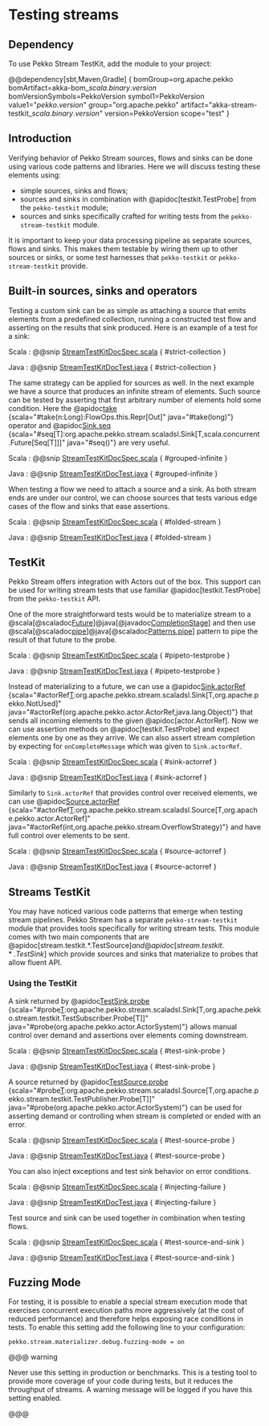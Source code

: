 # Testing streams

## Dependency

To use Pekko Stream TestKit, add the module to your project:

@@dependency[sbt,Maven,Gradle] {
  bomGroup=org.apache.pekko bomArtifact=akka-bom_$scala.binary.version$ bomVersionSymbols=PekkoVersion
  symbol1=PekkoVersion
  value1="$pekko.version$"
  group="org.apache.pekko"
  artifact="akka-stream-testkit_$scala.binary.version$"
  version=PekkoVersion
  scope="test"
}

## Introduction

Verifying behavior of Pekko Stream sources, flows and sinks can be done using
various code patterns and libraries. Here we will discuss testing these
elements using:

 * simple sources, sinks and flows;
 * sources and sinks in combination with @apidoc[testkit.TestProbe] from the `pekko-testkit` module;
 * sources and sinks specifically crafted for writing tests from the `pekko-stream-testkit` module.

It is important to keep your data processing pipeline as separate sources,
flows and sinks. This makes them testable by wiring them up to other
sources or sinks, or some test harnesses that `pekko-testkit` or
`pekko-stream-testkit` provide.

## Built-in sources, sinks and operators

Testing a custom sink can be as simple as attaching a source that emits
elements from a predefined collection, running a constructed test flow and
asserting on the results that sink produced. Here is an example of a test for a
sink:

Scala
:   @@snip [StreamTestKitDocSpec.scala](/docs/src/test/scala/docs/stream/StreamTestKitDocSpec.scala) { #strict-collection }

Java
:   @@snip [StreamTestKitDocTest.java](/docs/src/test/java/jdocs/stream/StreamTestKitDocTest.java) { #strict-collection }

The same strategy can be applied for sources as well. In the next example we
have a source that produces an infinite stream of elements. Such source can be
tested by asserting that first arbitrary number of elements hold some
condition. Here the @apidoc[take](stream.*.Source) {scala="#take(n:Long):FlowOps.this.Repr[Out]" java="#take(long)"} operator and @apidoc[Sink.seq](stream.*.Sink$) {scala="#seq[T]:org.apache.pekko.stream.scaladsl.Sink[T,scala.concurrent.Future[Seq[T]]]" java="#seq()"} are very useful.

Scala
:   @@snip [StreamTestKitDocSpec.scala](/docs/src/test/scala/docs/stream/StreamTestKitDocSpec.scala) { #grouped-infinite }

Java
:   @@snip [StreamTestKitDocTest.java](/docs/src/test/java/jdocs/stream/StreamTestKitDocTest.java) { #grouped-infinite }

When testing a flow we need to attach a source and a sink. As both stream ends
are under our control, we can choose sources that tests various edge cases of
the flow and sinks that ease assertions.

Scala
:   @@snip [StreamTestKitDocSpec.scala](/docs/src/test/scala/docs/stream/StreamTestKitDocSpec.scala) { #folded-stream }

Java
:   @@snip [StreamTestKitDocTest.java](/docs/src/test/java/jdocs/stream/StreamTestKitDocTest.java) { #folded-stream }

## TestKit

Pekko Stream offers integration with Actors out of the box. This support can be
used for writing stream tests that use familiar @apidoc[testkit.TestProbe] from the
`pekko-testkit` API.

One of the more straightforward tests would be to materialize stream to a
@scala[@scaladoc[Future](scala.concurrent.Future)]@java[@javadoc[CompletionStage](java.util.concurrent.CompletionStage)] and then use @scala[@scaladoc[pipe](pekko.pattern.PipeToSupport#pipe[T](future:scala.concurrent.Future[T])(implicitexecutionContext:scala.concurrent.ExecutionContext):PipeToSupport.this.PipeableFuture[T])]@java[@scaladoc[Patterns.pipe](org.apache.pekko.pattern.Patterns$#pipe[T](future:java.util.concurrent.CompletionStage[T],context:scala.concurrent.ExecutionContext):org.apache.pekko.pattern.PipeableCompletionStage[T])] pattern to pipe the result of that future
to the probe.

Scala
:   @@snip [StreamTestKitDocSpec.scala](/docs/src/test/scala/docs/stream/StreamTestKitDocSpec.scala) { #pipeto-testprobe }

Java
:   @@snip [StreamTestKitDocTest.java](/docs/src/test/java/jdocs/stream/StreamTestKitDocTest.java) { #pipeto-testprobe }

Instead of materializing to a future, we can use a @apidoc[Sink.actorRef](stream.*.Sink$) {scala="#actorRef[T](ref:org.apache.pekko.actor.ActorRef,onCompleteMessage:Any,onFailureMessage:Throwable=%3EAny):org.apache.pekko.stream.scaladsl.Sink[T,org.apache.pekko.NotUsed]" java="#actorRef(org.apache.pekko.actor.ActorRef,java.lang.Object)"} that
sends all incoming elements to the given @apidoc[actor.ActorRef]. Now we can use
assertion methods on @apidoc[testkit.TestProbe] and expect elements one by one as they
arrive. We can also assert stream completion by expecting for
`onCompleteMessage` which was given to `Sink.actorRef`.

Scala
:   @@snip [StreamTestKitDocSpec.scala](/docs/src/test/scala/docs/stream/StreamTestKitDocSpec.scala) { #sink-actorref }

Java
:   @@snip [StreamTestKitDocTest.java](/docs/src/test/java/jdocs/stream/StreamTestKitDocTest.java) { #sink-actorref }

Similarly to `Sink.actorRef` that provides control over received
elements, we can use @apidoc[Source.actorRef](stream.*.Source$) {scala="#actorRef[T](completionMatcher:PartialFunction[Any,org.apache.pekko.stream.CompletionStrategy],failureMatcher:PartialFunction[Any,Throwable],bufferSize:Int,overflowStrategy:org.apache.pekko.stream.OverflowStrategy):org.apache.pekko.stream.scaladsl.Source[T,org.apache.pekko.actor.ActorRef]" java="#actorRef(int,org.apache.pekko.stream.OverflowStrategy)"} and have full control over
elements to be sent.

Scala
:   @@snip [StreamTestKitDocSpec.scala](/docs/src/test/scala/docs/stream/StreamTestKitDocSpec.scala) { #source-actorref }

Java
:   @@snip [StreamTestKitDocTest.java](/docs/src/test/java/jdocs/stream/StreamTestKitDocTest.java) { #source-actorref }

## Streams TestKit

You may have noticed various code patterns that emerge when testing stream
pipelines. Pekko Stream has a separate `pekko-stream-testkit` module that
provides tools specifically for writing stream tests. This module comes with
two main components that are @apidoc[stream.testkit.*.TestSource$] and @apidoc[stream.testkit.*.TestSink$] which
provide sources and sinks that materialize to probes that allow fluent API.

### Using the TestKit

A sink returned by @apidoc[TestSink.probe](stream.testkit.*.TestSink$) {scala="#probe[T](implicitsystem:org.apache.pekko.actor.ActorSystem):org.apache.pekko.stream.scaladsl.Sink[T,org.apache.pekko.stream.testkit.TestSubscriber.Probe[T]]" java="#probe(org.apache.pekko.actor.ActorSystem)"} allows manual control over demand and
assertions over elements coming downstream.

Scala
:   @@snip [StreamTestKitDocSpec.scala](/docs/src/test/scala/docs/stream/StreamTestKitDocSpec.scala) { #test-sink-probe }

Java
:   @@snip [StreamTestKitDocTest.java](/docs/src/test/java/jdocs/stream/StreamTestKitDocTest.java) { #test-sink-probe }

A source returned by @apidoc[TestSource.probe](stream.testkit.*.TestSource$) {scala="#probe[T](implicitsystem:org.apache.pekko.actor.ActorSystem):org.apache.pekko.stream.scaladsl.Source[T,org.apache.pekko.stream.testkit.TestPublisher.Probe[T]]" java="#probe(org.apache.pekko.actor.ActorSystem)"} can be used for asserting demand or
controlling when stream is completed or ended with an error.

Scala
:   @@snip [StreamTestKitDocSpec.scala](/docs/src/test/scala/docs/stream/StreamTestKitDocSpec.scala) { #test-source-probe }

Java
:   @@snip [StreamTestKitDocTest.java](/docs/src/test/java/jdocs/stream/StreamTestKitDocTest.java) { #test-source-probe }

You can also inject exceptions and test sink behavior on error conditions.

Scala
:   @@snip [StreamTestKitDocSpec.scala](/docs/src/test/scala/docs/stream/StreamTestKitDocSpec.scala) { #injecting-failure }

Java
:   @@snip [StreamTestKitDocTest.java](/docs/src/test/java/jdocs/stream/StreamTestKitDocTest.java) { #injecting-failure }

Test source and sink can be used together in combination when testing flows.

Scala
:   @@snip [StreamTestKitDocSpec.scala](/docs/src/test/scala/docs/stream/StreamTestKitDocSpec.scala) { #test-source-and-sink }

Java
:   @@snip [StreamTestKitDocTest.java](/docs/src/test/java/jdocs/stream/StreamTestKitDocTest.java) { #test-source-and-sink }

## Fuzzing Mode

For testing, it is possible to enable a special stream execution mode that exercises concurrent execution paths
more aggressively (at the cost of reduced performance) and therefore helps exposing race conditions in tests. To
enable this setting add the following line to your configuration:

```
pekko.stream.materializer.debug.fuzzing-mode = on
```

@@@ warning

Never use this setting in production or benchmarks. This is a testing tool to provide more coverage of your code
during tests, but it reduces the throughput of streams. A warning message will be logged if you have this setting
enabled.

@@@
